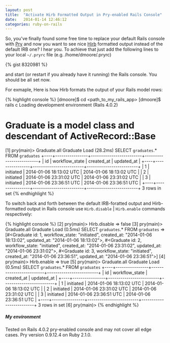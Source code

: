 ```yaml
---
layout: post
title:  "Activate Hirb Formatted Output in Pry-enabled Rails Console"
date:   2014-01-14 12:46:12
categories: ruby-on-rails
---
```


So, you've finally found some free time to replace your default Rails console with [Pry](https://github.com/pry/pry) 
and now you want to see nice [Hirb](https://github.com/cldwalker/hirb) formatted output 
instead of the default IRB one? I hear you. To achieve that just add the following lines to your local `~/.pryrc` file 
(e.g. /home/dmoore/.pryrc)

{% gist 8320981 %}

and start (or restart if you already have it running) the Rails console. You should be all set now.

For exmaple, Here is how Hirb formats the output of your Rails model rows:

{% highlight console %}
[dmoore]$ cd <path_to_my_rails_app>
[dmoore]$ rails c
Loading development environment (Rails 4.0.2)
# Graduate is a model class and descendant of ActiveRecord::Base
[1] pry(main)> Graduate.all 
  Graduate Load (28.2ms)  SELECT `graduates`.* FROM `graduates`
+----+----------------+-------------------------+-------------------------+
| id | workflow_state | created_at              | updated_at              |
+----+----------------+-------------------------+-------------------------+
| 1  | initiated      | 2014-01-06 18:13:02 UTC | 2014-01-06 18:13:02 UTC |
| 2  | initiated      | 2014-01-06 23:31:02 UTC | 2014-01-06 23:31:02 UTC |
| 3  | initiated      | 2014-01-06 23:36:51 UTC | 2014-01-06 23:36:51 UTC |
+----+----------------+-------------------------+-------------------------+
3 rows in set
{% endhighlight %}

To switch back and forth between the default IRB-foratted output and Hirb-formatted output in Rails
console use `Hirb.disable` | `Hirb.enable` commands respectively:

{% highlight console %}
[2] pry(main)> Hirb.disable
=> false
[3] pry(main)> Graduate.all
  Graduate Load (0.5ms)  SELECT `graduates`.* FROM `graduates`
=> [#<Graduate id: 1, workflow_state: "initiated", created_at: "2014-01-06 18:13:02", updated_at: "2014-01-06 18:13:02">,
 #<Graduate id: 2, workflow_state: "initiated", created_at: "2014-01-06 23:31:02", updated_at: "2014-01-06 23:31:02">,
 #<Graduate id: 3, workflow_state: "initiated", created_at: "2014-01-06 23:36:51", updated_at: "2014-01-06 23:36:51">]
[4] pry(main)> Hirb.enable
=> true
[5] pry(main)> Graduate.all
  Graduate Load (0.5ms)  SELECT `graduates`.* FROM `graduates`
+----+----------------+-------------------------+-------------------------+
| id | workflow_state | created_at              | updated_at              |
+----+----------------+-------------------------+-------------------------+
| 1  | initiated      | 2014-01-06 18:13:02 UTC | 2014-01-06 18:13:02 UTC |
| 2  | initiated      | 2014-01-06 23:31:02 UTC | 2014-01-06 23:31:02 UTC |
| 3  | initiated      | 2014-01-06 23:36:51 UTC | 2014-01-06 23:36:51 UTC |
+----+----------------+-------------------------+-------------------------+
3 rows in set
[6] pry(main)> 
{% endhighlight %}

##### My environment

Tested on Rails 4.0.2 pry-enabled console and may not cover all edge cases. Pry version 0.9.12.4 
on Ruby 2.1.0.

